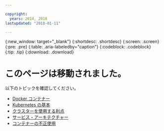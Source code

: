 ```yaml
---

copyright:
  years: 2014, 2018
lastupdated: "2018-01-11"

---
```


{:new_window: target="_blank"}
{:shortdesc: .shortdesc}
{:screen: .screen}
{:pre: .pre}
{:table: .aria-labeledby="caption"}
{:codeblock: .codeblock}
{:tip: .tip}
{:download: .download}


# このページは移動されました。

以下のトピックを確認してください。
 - [Docker コンテナー](cs_tech.html#docker_containers)
 - [Kubernetes の基本](cs_tech.html#kubernetes_basics)
 - [クラスターを使用する利点](cs_why.html#benefits)
 - [サービス・アーキテクチャー](cs_tech.html#architecture)
 - [コンテナーの不正使用](cs_why.html#terms)
